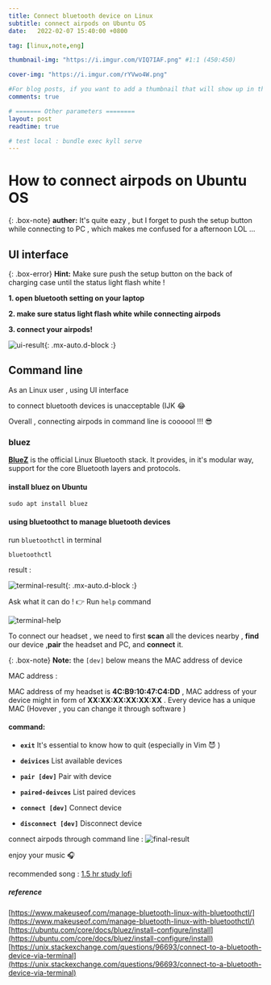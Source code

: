```yaml
---
title: Connect bluetooth device on Linux
subtitle: connect airpods on Ubuntu OS 
date:   2022-02-07 15:40:00 +0800

tag: [linux,note,eng]

thumbnail-img: "https://i.imgur.com/VIQ7IAF.png" #1:1 (450:450)

cover-img: "https://i.imgur.com/rYVwo4W.png"

#For blog posts, if you want to add a thumbnail that will show up in the feed, use thumbnail-img: /path/to/image. If no thumbnail is provided, then cover-img will be used as the thumbnail. You can use thumbnail-img: "" to disable a thumbnail.
comments: true

# ======= Other parameters ========
layout: post
readtime: true

# test local : bundle exec kyll serve
---
```

# How to connect airpods on Ubuntu OS

{: .box-note}
**auther:** It's quite eazy , but I forget to push the setup button while connecting to PC  , which makes me confused for a afternoon LOL ... 

## UI interface 

{: .box-error}
**Hint:** Make sure push the setup button on the back of charging case until the status light flash white !

**1. open bluetooth setting on your laptop**

**2. make sure status light flash white while connecting airpods**

**3. connect your airpods!**

![ui-result](https://i.imgur.com/tBAtKyS.png){: .mx-auto.d-block :}

## Command line

As an Linux user , using UI interface 

to connect bluetooth devices is unacceptable (IJK 😂

Overall , connecting airpods in command line is coooool !!! 😎

### bluez

[**BlueZ**](http://www.bluez.org/) is the official Linux Bluetooth stack. It provides, in it's modular way, support for the core Bluetooth layers and protocols. 

#### install bluez on Ubuntu

```shell
sudo apt install bluez 
```
#### using **bluetoothct** to manage bluetooth devices

run `bluetoothctl` in terminal
```shell
bluetoothctl
```

result :

![terminal-result](https://i.imgur.com/yHJRh2M.png){: .mx-auto.d-block :}

Ask what it can do ! 👉 Run `help` command

![terminal-help](https://i.imgur.com/aY4kIYW.png)


To connect our headset , we need to first **scan** all the devices nearby , **find** our device ,**pair** the headset and PC, and **connect** it.


{: .box-note}
**Note:** the `[dev]` below means the MAC address of device

MAC address :

MAC address of my headset is **4C:B9:10:47:C4:DD** , MAC address of your device might in form of **XX:XX:XX:XX:XX:XX** . Every device has a unique MAC (Hovever , you can change it through software )

#### command:
* **`exit`**
 It's essential to know how to quit (especially in Vim 😈 )

* **`deivices`**
 List available devices

* **`pair [dev]`**
 Pair with device

* **`paired-deivces`**
 List paired devices

* **`connect [dev]`**
 Connect device

* **`disconnect [dev]`**
 Disconnect device

connect airpods through command line :
![final-result](https://i.imgur.com/t9P8HAu.png)

enjoy your music 🎧 

recommended song : [1.5 hr study lofi ](https://music.youtube.com/watch?v=T7GvvbD6S2Y&list=RDAMVMT7GvvbD6S2Y)

##### reference
[https://www.makeuseof.com/manage-bluetooth-linux-with-bluetoothctl/](https://www.makeuseof.com/manage-bluetooth-linux-with-bluetoothctl/)
[https://ubuntu.com/core/docs/bluez/install-configure/install](https://ubuntu.com/core/docs/bluez/install-configure/install)
[https://unix.stackexchange.com/questions/96693/connect-to-a-bluetooth-device-via-terminal](https://unix.stackexchange.com/questions/96693/connect-to-a-bluetooth-device-via-terminal)





